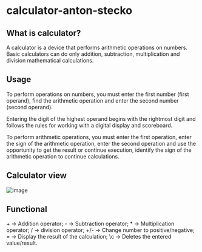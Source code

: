 # calculator-anton-stecko

## What is calculator?
A calculator is a device that performs arithmetic operations on numbers. Basic calculators can do only addition, subtraction, multiplication and division mathematical calculations.

## Usage
To perform operations on numbers, you must enter the first number (first operand), find the arithmetic operation and enter the second number (second operand).

Entering the digit of the highest operand begins with the rightmost digit and follows the rules for working with a digital display and scoreboard.

To perform arithmetic operations, you must enter the first operation, enter the sign of the arithmetic operation, enter the second operation and use the opportunity to get the result or continue execution, identify the sign of the arithmetic operation to continue calculations.

## Calculator view

![image](https://user-images.githubusercontent.com/87601057/201914752-7eecd18a-c2ff-4829-9598-571f0d2ef826.png)

## Functional

\+ -> Addition operator;
\- -> Subtraction operator;
\* -> Multiplication operator;
\/ -> division operator;
\+/- -> Change number to positive/negative;
\= -> Display the result of the calculation;
\c -> Deletes the entered value/result.
